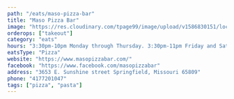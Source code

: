 ```yaml
---
path: "/eats/maso-pizza-bar"
title: "Maso Pizza Bar"
image: "https://res.cloudinary.com/tpage99/image/upload/v1586830151/local417eats/local417eatslogo.png"
orderops: ["takeout"]
category: "eats"
hours: "3:30pm-10pm Monday through Thursday. 3:30pm-11pm Friday and Saturday"
eatsType: "Pizza"
website: "https://www.masopizzabar.com/"
facebook: "https://www.facebook.com/masopizzabar"
address: "3653 E. Sunshine street Springfield, Missouri 65809"
phone: "4177201047"
tags: ["pizza", "pasta"]
---
```

